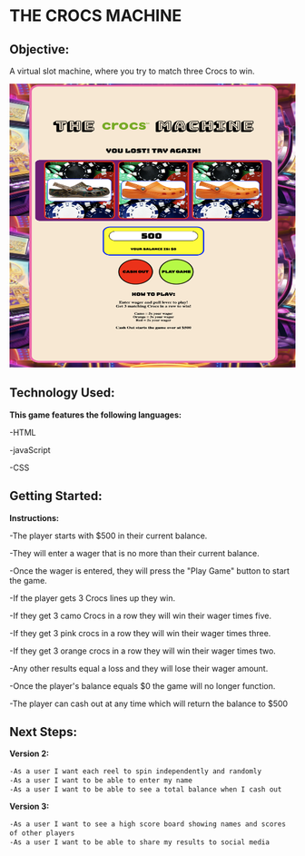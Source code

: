# THE CROCS MACHINE #

## Objective: ##

A virtual slot machine, where you try to match three Crocs to win.

<img src="img/gameimg.png" alt="Game Image" width="650" height="500"/>


## Technology Used: ##

**This game features the following languages:**

-HTML

-javaScript

-CSS


## Getting Started: ##

**Instructions:**

  -The player starts with $500 in their current balance.

  -They will enter a wager that is no more than their current balance.

  -Once the wager is entered, they will press the "Play Game" button to start the game.

  -If the player gets 3 Crocs lines up they win.

  -If they get 3 camo Crocs in a row they will win their wager times five.

  -If they get 3 pink crocs in a row they will win their wager times three.

  -If they get 3 orange crocs in a row they will win their wager times two.

  -Any other results equal a loss and they will lose their wager amount.

  -Once the player's balance equals $0 the game will no longer function.

  -The player can cash out at any time which will return the balance to $500


## Next Steps: ##

**Version 2:**

    -As a user I want each reel to spin independently and randomly
    -As a user I want to be able to enter my name
    -As a user I want to be able to see a total balance when I cash out

**Version 3:**

    -As a user I want to see a high score board showing names and scores of other players
    -As a user I want to be able to share my results to social media
